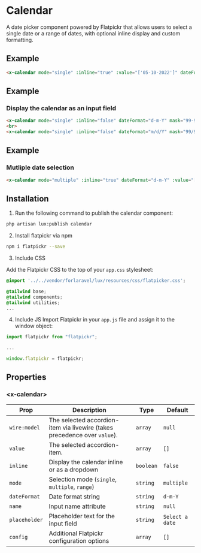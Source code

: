 # Calendar
A date picker component powered by Flatpickr that allows users to select a single date or a range of dates, with optional inline display and custom formatting.

## Example
```html
<x-calendar mode="single" :inline="true" :value="['05-10-2022']" dateFormat="d-m-Y" />
```

## Example
### Display the calendar as an input field
```html
<x-calendar mode="single" :inline="false" dateFormat="d-m-Y" mask="99-99-9999" placeholder="Pick a type a date: dd-mm-yyyy" />
<br>
<x-calendar mode="single" :inline="false" dateFormat="m/d/Y" mask="99/99/9999" placeholder="Pick a type a date: mm/dd/yyyy" />
```

## Example
### Mutliple date selection
```html
<x-calendar mode="multiple" :inline="true" dateFormat="d-m-Y" :value="['05-10-2022', '06-10-2022']" />
```

## Installation

1. Run the following command to publish the calendar component:

```bash
php artisan lux:publish calendar
```

2. Install flatpickr via npm

```bash
npm i flatpickr --save
```

3. Include CSS

Add the Flatpickr CSS to the top of your `app.css` stylesheet:
```css
@import '../../vendor/forlaravel/lux/resources/css/flatpicker.css';

@tailwind base;
@tailwind components;
@tailwind utilities;
...
```

4. Include JS
Import Flatpickr in your `app.js` file and assign it to the window object:

```javascript
import flatpickr from "flatpickr";

...

window.flatpickr = flatpickr;
```

## Properties

### \<x-calendar>
| Prop | Description | Type | Default |
| --- | --- | --- | --- |
| `wire:model` | The selected accordion-item via livewire (takes precedence over `value`). | `array` | `null`
| `value` | The selected accordion-item. | `array` | `[]`
| `inline` | Display the calendar inline or as a dropdown | `boolean` | `false` |
| `mode` | Selection mode (`single`, `multiple`, `range`) | `string` | `multiple` |
| `dateFormat` | Date format string | `string` | `d-m-Y` |
| `name` | Input name attribute | `string` | `null` |
| `placeholder` | Placeholder text for the input field | `string` | `Select a date` |
| `config` | Additional Flatpickr configuration options | `array` | `[]` |